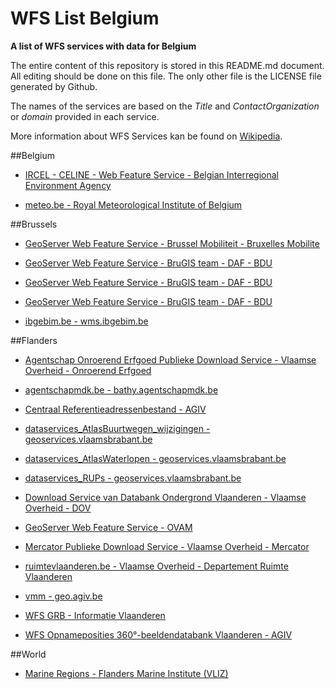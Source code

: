 # WFS List Belgium
**A list of WFS services with data for Belgium**

The entire content of this repository is stored in this README.md document. All editing should be done on this file. The only other file is the LICENSE file generated by Github.

The names of the services are based on the *Title* and *ContactOrganization* or *domain* provided in each service.

More information about WFS Services kan be found on [Wikipedia](https://en.wikipedia.org/wiki/Web_Feature_Service).



##Belgium

* [IRCEL - CELINE - Web Feature Service - Belgian Interregional Environment Agency](http://geo.irceline.be/wfs)

* [meteo.be - Royal Meteorological Institute of Belgium](http://opendata.meteo.be/service/wfs)



##Brussels

* [GeoServer Web Feature Service - Brussel Mobiliteit - Bruxelles Mobilite](http://data-mobility.irisnet.be/geoserver/bm_public_space/wfs)

* [GeoServer Web Feature Service - BruGIS team - DAF - BDU](http://ws.brugis.irisnet.be/geoserver/INSPIREFR/wfs)

* [GeoServer Web Feature Service - BruGIS team - DAF - BDU](http://ws.brugis.irisnet.be/geoserver/INSPIRENL/wfs)

* [GeoServer Web Feature Service - BruGIS team - DAF - BDU](http://ws.brugis.irisnet.be/geoserver/INSPIREEN/wfs)

* [ibgebim.be - wms.ibgebim.be](http://wms.ibgebim.be/ibgewms)



##Flanders

* [Agentschap Onroerend Erfgoed Publieke Download Service - Vlaamse Overheid - Onroerend Erfgoed](https://geo.onroerenderfgoed.be/geoserver/wfs)

* [agentschapmdk.be - bathy.agentschapmdk.be](http://bathy.agentschapmdk.be/spatialfusionserver/services/ows/wfs/WFS_ENC)

* [Centraal Referentieadressenbestand - AGIV](http://crab.agiv.be/OGC/Service.svc/)

* [dataservices_AtlasBuurtwegen_wijzigingen - geoservices.vlaamsbrabant.be](https://geoservices.vlaamsbrabant.be/AtlasBuurtwegen_wijzigingen/MapServer/WFSServer)

* [dataservices_AtlasWaterlopen - geoservices.vlaamsbrabant.be](https://geoservices.vlaamsbrabant.be/AtlasWaterlopen/MapServer/WFSServer)

* [dataservices_RUPs - geoservices.vlaamsbrabant.be](https://geoservices.vlaamsbrabant.be/RUPs/MapServer/WFSServer)

* [Download Service van Databank Ondergrond Vlaanderen - Vlaamse Overheid - DOV](https://www.dov.vlaanderen.be/geoserver/wfs)

* [GeoServer Web Feature Service - OVAM](http://services.ovam.be/geoserver/wfs)

* [Mercator Publieke Download Service - Vlaamse Overheid - Mercator](https://www.mercator.vlaanderen.be/raadpleegdienstenmercatorpubliek/wfs)

* [ruimtevlaanderen.be - Vlaamse Overheid - Departement Ruimte Vlaanderen](https://ro.ruimtevlaanderen.be/drodsi-geoserver/wfs)

* [vmm - geo.agiv.be](https://geo.agiv.be/ogc/wfs/vmm)

* [WFS GRB - Informatie Vlaanderen](http://geoservices.beta.informatievlaanderen.be/overdrachtdiensten/GRB/wfs)

* [WFS Opnameposities 360°-beeldendatabank Vlaanderen - AGIV](https://viewer.image-v.be/MM_Opnameposities)



##World

* [Marine Regions - Flanders Marine Institute (VLIZ)](http://geo.vliz.be/geoserver/MarineRegions/wfs)